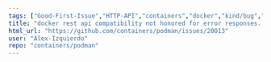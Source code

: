 ```yaml
---
tags: ["Good-First-Issue","HTTP-API","containers","docker","kind/bug","kubernetes","linux","oci"]
title: "docker rest api compatibility not honored for error responses. "
html_url: "https://github.com/containers/podman/issues/20013"
user: "Alex-Izquierdo"
repo: "containers/podman"
---
```



